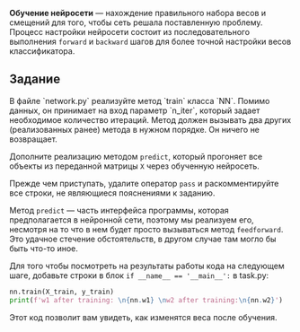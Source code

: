 **Обучение нейросети** &mdash; нахождение правильного набора весов и смещений для того, чтобы сеть решала поставленную проблему. 
Процесс настройки нейросети состоит из последовательного выполнения `forward` и `backward` шагов для более точной настройки весов классификатора.

<h2>Задание</h2>
В файле `network.py` реализуйте метод `train` класса `NN`. Помимо данных, он принимает на вход параметр `n_iter`, который задает 
необходимое количество итераций. Метод должен вызывать два других (реализованных ранее) метода в нужном порядке. Он ничего не возвращает.

Дополните реализацию методом `predict`, который прогоняет все объекты из переданной матрицы `X` через обученную нейросеть.

Прежде чем приступать, удалите оператор `pass` и раскомментируйте все строки, не являющиеся пояснениями к заданию.

<div class="hint"> Метод <code>predict</code> &mdash; часть интерфейса программы, которая предполагается в нейронной сети, поэтому мы реализуем его, 
несмотря на то что в нем будет просто вызываться метод <code>feedforward</code>. Это удачное стечение обстоятельств, в другом случае там могло 
бы быть что-то иное.</div>

Для того чтобы посмотреть на результаты работы кода на следующем шаге, добавьте строки в блок `if __name__ == '__main__':` в task.py:

```python
nn.train(X_train, y_train)
print(f'w1 after training: \n{nn.w1} \nw2 after training:\n{nn.w2}')
```
Этот код позволит вам увидеть, как изменятся веса после обучения.

 

